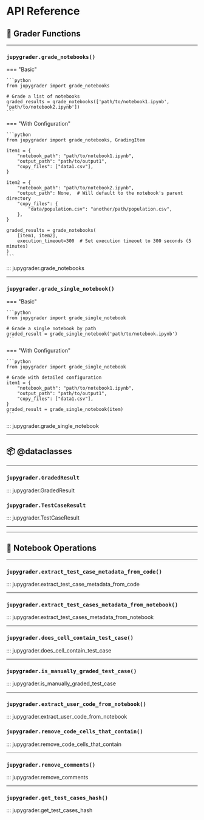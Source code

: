 # API Reference

## 📌 Grader Functions

---

### `jupygrader.grade_notebooks()`

=== "Basic"

    ```python
    from jupygrader import grade_notebooks

    # Grade a list of notebooks
    graded_results = grade_notebooks(['path/to/notebook1.ipynb', 'path/to/notebook2.ipynb'])
    ```

=== "With Configuration"

    ```python
    from jupygrader import grade_notebooks, GradingItem

    item1 = {
        "notebook_path": "path/to/notebook1.ipynb",
        "output_path": "path/to/output1",
        "copy_files": ["data1.csv"],
    }

    item2 = {
        "notebook_path": "path/to/notebook2.ipynb",
        "output_path": None,  # Will default to the notebook's parent directory
        "copy_files": {
            "data/population.csv": "another/path/population.csv",
        },
    }

    graded_results = grade_notebooks(
        [item1, item2],
        execution_timeout=300  # Set execution timeout to 300 seconds (5 minutes)
    )
    ```

::: jupygrader.grade_notebooks

---

### `jupygrader.grade_single_notebook()`

=== "Basic"

    ```python
    from jupygrader import grade_single_notebook

    # Grade a single notebook by path
    graded_result = grade_single_notebook('path/to/notebook.ipynb')
    ```

=== "With Configuration"

    ```python
    from jupygrader import grade_single_notebook

    # Grade with detailed configuration
    item1 = {
        "notebook_path": "path/to/notebook1.ipynb",
        "output_path": "path/to/output1",
        "copy_files": ["data1.csv"],
    }
    graded_result = grade_single_notebook(item)
    ```

::: jupygrader.grade_single_notebook

---

## 📦 @dataclasses

---

### `jupygrader.GradedResult`

::: jupygrader.GradedResult

### `jupygrader.TestCaseResult`

::: jupygrader.TestCaseResult

---

---

## 📌 Notebook Operations

---

### `jupygrader.extract_test_case_metadata_from_code()`

::: jupygrader.extract_test_case_metadata_from_code

---

### `jupygrader.extract_test_cases_metadata_from_notebook()`

::: jupygrader.extract_test_cases_metadata_from_notebook

---

### `jupygrader.does_cell_contain_test_case()`

::: jupygrader.does_cell_contain_test_case

---

### `jupygrader.is_manually_graded_test_case()`

::: jupygrader.is_manually_graded_test_case

---

### `jupygrader.extract_user_code_from_notebook()`

::: jupygrader.extract_user_code_from_notebook

### `jupygrader.remove_code_cells_that_contain()`

::: jupygrader.remove_code_cells_that_contain

---

### `jupygrader.remove_comments()`

::: jupygrader.remove_comments

---

### `jupygrader.get_test_cases_hash()`

::: jupygrader.get_test_cases_hash
